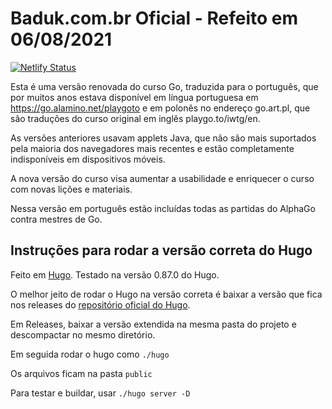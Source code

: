 # Baduk.com.br Oficial - Refeito em 06/08/2021

[![Netlify Status](https://api.netlify.com/api/v1/badges/8fe7ee69-b0a6-4102-af74-fe0a5b7df4ae/deploy-status)](https://app.netlify.com/sites/dreamy-bassi-814d5c/deploys)

Esta é uma versão renovada do curso Go, traduzida para o português, que por muitos anos estava disponível em língua portuguesa em https://go.alamino.net/playgoto e em polonês no endereço go.art.pl, que são traduções do curso original em inglês playgo.to/iwtg/en.

As versões anteriores usavam applets Java, que não são mais suportados pela maioria dos navegadores mais recentes e estão completamente indisponíveis em dispositivos móveis.

A nova versão do curso visa aumentar a usabilidade e enriquecer o curso com novas lições e materiais.

Nessa versão em português estão incluídas todas as partidas do AlphaGo contra mestres de Go.

## Instruções para rodar a versão correta do Hugo

Feito em [Hugo](https://gohugo.io/). Testado na versão 0.87.0 do Hugo.

O melhor jeito de rodar o Hugo na versão correta é baixar a versão que fica nos releases do [repositório oficial do Hugo](https://github.com/gohugoio/hugo).

Em Releases, baixar a versão extendida na mesma pasta do projeto e descompactar no mesmo diretório.

Em seguida rodar o hugo como `./hugo`

Os arquivos ficam na pasta `public`

Para testar e buildar, usar `./hugo server -D`



